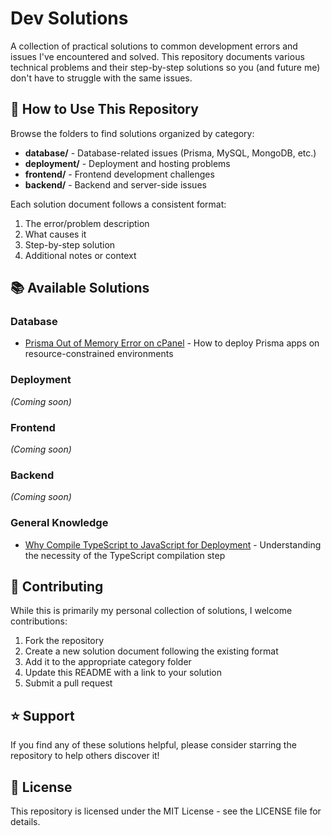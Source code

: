 # Dev Solutions

A collection of practical solutions to common development errors and issues I've encountered and solved. This repository documents various technical problems and their step-by-step solutions so you (and future me) don't have to struggle with the same issues.

## 🧭 How to Use This Repository

Browse the folders to find solutions organized by category:

- **database/** - Database-related issues (Prisma, MySQL, MongoDB, etc.)
- **deployment/** - Deployment and hosting problems
- **frontend/** - Frontend development challenges
- **backend/** - Backend and server-side issues

Each solution document follows a consistent format:

1. The error/problem description
2. What causes it
3. Step-by-step solution
4. Additional notes or context

## 📚 Available Solutions

### Database

- [Prisma Out of Memory Error on cPanel](./database/prisma-memory-error.md) - How to deploy Prisma apps on resource-constrained environments

### Deployment

_(Coming soon)_

### Frontend

_(Coming soon)_

### Backend

_(Coming soon)_

### General Knowledge

- [Why Compile TypeScript to JavaScript for Deployment](./general-knowledge/typescript-compilation.md) - Understanding the necessity of the TypeScript compilation step

## 🤝 Contributing

While this is primarily my personal collection of solutions, I welcome contributions:

1. Fork the repository
2. Create a new solution document following the existing format
3. Add it to the appropriate category folder
4. Update this README with a link to your solution
5. Submit a pull request

## ⭐ Support

If you find any of these solutions helpful, please consider starring the repository to help others discover it!

## 📄 License

This repository is licensed under the MIT License - see the LICENSE file for details.
